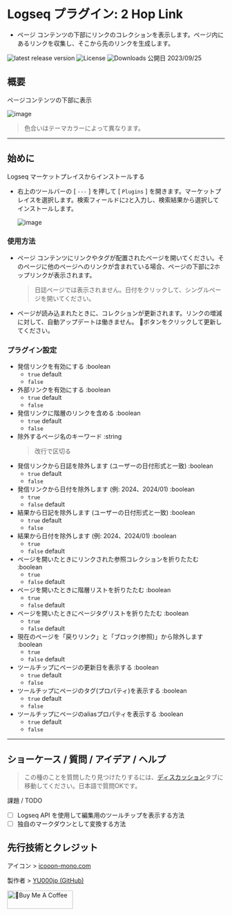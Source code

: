 # Logseq プラグイン: 2 Hop Link

- ページ コンテンツの下部にリンクのコレクションを表示します。ページ内にあるリンクを収集し、そこから先のリンクを生成します。

[](https://github.com/YU000jp/logseq-plugin-two-hop-link/releases)![latest release version](https://img.shields.io/github/v/release/YU000jp/logseq-plugin-two-hop-link) [](https://github.com/YU000jp/logseq-plugin-two-hop-link/LICENSE)![License](https://img.shields.io/github/license/YU000jp/logseq-plugin-two-hop-link?color=blue) [](https://github.com/YU000jp/logseq-plugin-two-hop-link/releases)![Downloads](https://img.shields.io/github/downloads/YU000jp/logseq-plugin-two-hop-link/total.svg) 公開日 2023/09/25

## 概要

ページコンテンツの下部に表示

![image](https://github.com/YU000jp/logseq-plugin-two-hop-link/assets/111847207/e50711c1-0401-4d8a-af46-9b9e1bd49af2)

> 色合いはテーマカラーによって異なります。

---

## 始めに

Logseq マーケットプレイスからインストールする
  - 右上のツールバーの [ `---` ] を押して [ `Plugins` ] を開きます。マーケットプレイスを選択します。検索フィールドに`2`と入力し、検索結果から選択してインストールします。

    ![image](https://github.com/YU000jp/logseq-plugin-two-hop-link/assets/111847207/548999a8-d4a3-4d4e-818b-dda5487d9738)

### 使用方法

- ページ コンテンツにリンクやタグが配置されたページを開いてください。そのページに他のページへのリンクが含まれている場合、ページの下部に2ホップリンクが表示されます。
  > 日誌ページでは表示されません。日付をクリックして、シングルページを開いてください。
- ページが読み込まれたときに、コレクションが更新されます。リンクの増減に対して、自動アップデートは働きません。 🔂ボタンをクリックして更新してください。


### プラグイン設定

- 発信リンクを有効にする :boolean
    - `true` default
    - `false`
- 外部リンクを有効にする :boolean
    - `true` default
    - `false`
- 発信リンクに階層のリンクを含める :boolean
    - `true` default
    - `false`
- 除外するページ名のキーワード :string
    > 改行で区切る
- 発信リンクから日誌を除外します (ユーザーの日付形式と一致) :boolean
    - `true` default
    - `false`
- 発信リンクから日付を除外します (例: 2024、2024/01) :boolean
    - `true`
    - `false` default
- 結果から日記を除外します (ユーザーの日付形式と一致) :boolean
    - `true` default
    - `false`
- 結果から日付を除外します (例: 2024、2024/01) :boolean
    - `true`
    - `false` default
- ページを開いたときにリンクされた参照コレクションを折りたたむ :boolean
    - `true`
    - `false` default
- ページを開いたときに階層リストを折りたたむ :boolean
    - `true`
    - `false` default
- ページを開いたときにページタグリストを折りたたむ :boolean
    - `true`
    - `false` default
- 現在のページを「戻りリンク」と「ブロック(参照)」から除外します :boolean
    - `true`
    - `false` default
- ツールチップにページの更新日を表示する :boolean
    - `true` default
    - `false`
- ツールチップにページのタグ(プロパティ)を表示する :boolean
    - `true` default
    - `false`
- ツールチップにページのaliasプロパティを表示する :boolean
    - `true` default
    - `false`

---

## ショーケース / 質問 / アイデア / ヘルプ

> この種のことを質問したり見つけたりするには、[ディスカッション](https://github.com/YU000jp/logseq-plugin-two-hop-link/discussions)タブに移動してください。日本語で質問OKです。

課題 / TODO
  - [ ] Logseq API を使用して編集用のツールチップを表示する方法
  - [ ] 独自のマークダウンとして変換する方法

## 先行技術とクレジット

アイコン > [icooon-mono.com](https://icooon-mono.com/14733-lego%e3%82%a2%e3%82%a4%e3%82%b3%e3%83%b32/)

製作者 > [YU000jp (GitHub)](https://github.com/YU000jp)

<a href="https://www.buymeacoffee.com/yu000japan" target="_blank"><img src="https://cdn.buymeacoffee.com/buttons/v2/default-violet.png" alt="🍌Buy Me A Coffee" style="height: 42px;width: 152px" ></a>
